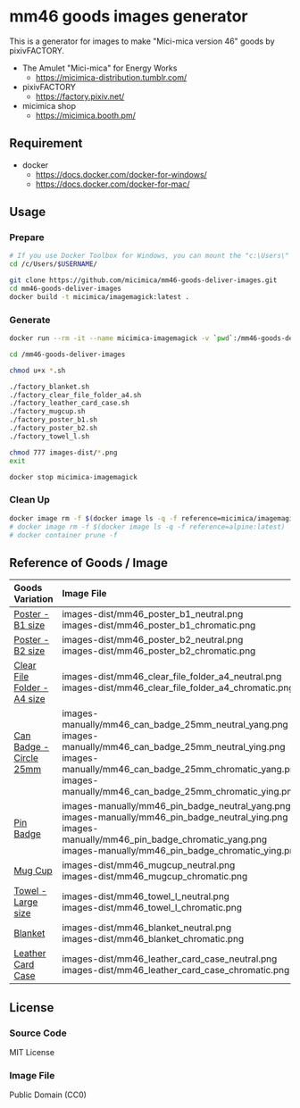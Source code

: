 # mm46 goods images generator

This is a generator for images to make "Mici-mica version 46" goods by pixivFACTORY.

- The Amulet "Mici-mica" for Energy Works
  - https://micimica-distribution.tumblr.com/
- pixivFACTORY
  - https://factory.pixiv.net/
- micimica shop
  - https://micimica.booth.pm/

## Requirement

- docker
  - https://docs.docker.com/docker-for-windows/
  - https://docs.docker.com/docker-for-mac/

## Usage

### Prepare

```sh
# If you use Docker Toolbox for Windows, you can mount the "c:\Users\" subdirectories to docker by default. 
cd /c/Users/$USERNAME/

git clone https://github.com/micimica/mm46-goods-deliver-images.git
cd mm46-goods-deliver-images
docker build -t micimica/imagemagick:latest .
```

### Generate
```sh
docker run --rm -it --name micimica-imagemagick -v `pwd`:/mm46-goods-deliver-images micimica/imagemagick:latest

cd /mm46-goods-deliver-images

chmod u+x *.sh

./factory_blanket.sh
./factory_clear_file_folder_a4.sh
./factory_leather_card_case.sh
./factory_mugcup.sh
./factory_poster_b1.sh
./factory_poster_b2.sh
./factory_towel_l.sh

chmod 777 images-dist/*.png
exit

docker stop micimica-imagemagick
```

### Clean Up

```sh
docker image rm -f $(docker image ls -q -f reference=micimica/imagemagick:latest)
# docker image rm -f $(docker image ls -q -f reference=alpine:latest)
# docker container prune -f
```

## Reference of Goods / Image
| Goods Variation | Image File | Example |
|:---|:---|:---|
| [Poster - B1 size](https://factory.pixiv.net/products/fast_poster) | images-dist/mm46_poster_b1_neutral.png<br>images-dist/mm46_poster_b1_chromatic.png | [Neutral](https://micimica.booth.pm/items/2286268)<br>[Chromatic](https://micimica.booth.pm/items/2286272) |
| [Poster - B2 size](https://factory.pixiv.net/products/fast_poster) | images-dist/mm46_poster_b2_neutral.png<br>images-dist/mm46_poster_b2_chromatic.png | [Neutral](https://micimica.booth.pm/items/2286268)<br>[Chromatic](https://micimica.booth.pm/items/2286272) |
| [Clear File Folder - A4 size](https://factory.pixiv.net/products/clear_file_folder) | images-dist/mm46_clear_file_folder_a4_neutral.png<br>images-dist/mm46_clear_file_folder_a4_chromatic.png | [Neutral](https://micimica.booth.pm/items/2358821)<br>[Chromatic](https://micimica.booth.pm/items/2358824) |
| [Can Badge - Circle 25mm](https://factory.pixiv.net/products/can_badge) | images-manually/mm46_can_badge_25mm_neutral_yang.png<br>images-manually/mm46_can_badge_25mm_neutral_ying.png<br>images-manually/mm46_can_badge_25mm_chromatic_yang.png<br>images-manually/mm46_can_badge_25mm_chromatic_ying.png | [Neutral](https://micimica.booth.pm/items/2239427)<br>[Chromatic](https://micimica.booth.pm/items/2282756) |
| [Pin Badge](https://factory.pixiv.net/products/pin_badge) | images-manually/mm46_pin_badge_neutral_yang.png<br>images-manually/mm46_pin_badge_neutral_ying.png<br>images-manually/mm46_pin_badge_chromatic_yang.png<br>images-manually/mm46_pin_badge_chromatic_ying.png | [Neutral](https://micimica.booth.pm/items/2282785)<br>[Chromatic](https://micimica.booth.pm/items/2282799) |
| [Mug Cup](https://factory.pixiv.net/products/standard_mug) | images-dist/mm46_mugcup_neutral.png<br>images-dist/mm46_mugcup_chromatic.png | [Neutral](https://micimica.booth.pm/items/2358807)<br>[Chromatic](https://micimica.booth.pm/items/2358813) |
| [Towel - Large size](https://factory.pixiv.net/products/towel) | images-dist/mm46_towel_l_neutral.png<br>images-dist/mm46_towel_l_chromatic.png | [Neutral](https://micimica.booth.pm/items/2285137)<br>[Chromatic](https://micimica.booth.pm/items/2285271) |
| [Blanket](https://factory.pixiv.net/products/blanket) | images-dist/mm46_blanket_neutral.png<br>images-dist/mm46_blanket_chromatic.png | [Neutral](https://micimica.booth.pm/items/2358788)<br>[Chromatic](https://micimica.booth.pm/items/2358804) |
| [Leather Card Case](https://factory.pixiv.net/products/leather_card_case) | images-dist/mm46_leather_card_case_neutral.png<br>images-dist/mm46_leather_card_case_chromatic.png | [Neutral](https://micimica.booth.pm/items/2286402)<br>[Chromatic](https://micimica.booth.pm/items/2286405) |

## License

### Source Code
MIT License

### Image File
Public Domain (CC0)
